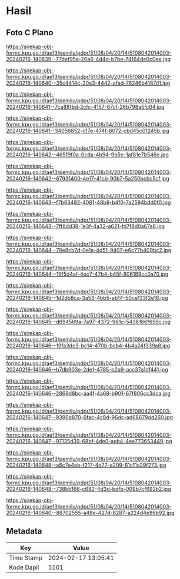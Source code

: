 # Hasil

## Foto C Plano

https://sirekap-obj-formc.kpu.go.id/aef3/pemilu/pdpr/51/08/04/20/14/5108042014003-20240216-140639--77def95a-20a6-4d4d-b7be-74164de0c0ee.jpg

https://sirekap-obj-formc.kpu.go.id/aef3/pemilu/pdpr/51/08/04/20/14/5108042014003-20240216-140640--35c4414c-30a3-4442-afad-78246b4187d1.jpg

https://sirekap-obj-formc.kpu.go.id/aef3/pemilu/pdpr/51/08/04/20/14/5108042014003-20240216-140641--7ca88fbd-2cfc-4157-87cf-26b798a5fc04.jpg

https://sirekap-obj-formc.kpu.go.id/aef3/pemilu/pdpr/51/08/04/20/14/5108042014003-20240216-140641--34056852-c17e-474f-8072-cbd45c01245b.jpg

https://sirekap-obj-formc.kpu.go.id/aef3/pemilu/pdpr/51/08/04/20/14/5108042014003-20240216-140642--465f9f0a-0cda-4b94-9b5e-1af81e7b546e.jpg

https://sirekap-obj-formc.kpu.go.id/aef3/pemilu/pdpr/51/08/04/20/14/5108042014003-20240216-140642--67931400-4e17-41cb-90b7-5a250bcbc5cf.jpg

https://sirekap-obj-formc.kpu.go.id/aef3/pemilu/pdpr/51/08/04/20/14/5108042014003-20240216-140643--f7b63492-4081-48b9-b4f0-7a2594bdd0f0.jpg

https://sirekap-obj-formc.kpu.go.id/aef3/pemilu/pdpr/51/08/04/20/14/5108042014003-20240216-140643--7ff8dd38-1e3f-4a32-a621-fd7f8d0a67a6.jpg

https://sirekap-obj-formc.kpu.go.id/aef3/pemilu/pdpr/51/08/04/20/14/5108042014003-20240216-140644--78e8cb7d-0e1a-4d51-9407-e6c77b409bc2.jpg

https://sirekap-obj-formc.kpu.go.id/aef3/pemilu/pdpr/51/08/04/20/14/5108042014003-20240216-140644--19f5d4af-4ec7-47b4-b45f-806189cc0a70.jpg

https://sirekap-obj-formc.kpu.go.id/aef3/pemilu/pdpr/51/08/04/20/14/5108042014003-20240216-140645--1d2db8ca-3a53-4bb5-ab14-50ce133f2e16.jpg

https://sirekap-obj-formc.kpu.go.id/aef3/pemilu/pdpr/51/08/04/20/14/5108042014003-20240216-140645--d694569a-7a97-4372-961c-5436166f659c.jpg

https://sirekap-obj-formc.kpu.go.id/aef3/pemilu/pdpr/51/08/04/20/14/5108042014003-20240216-140646--19fa3dc3-bc14-470b-bcb4-4b4a24f339a8.jpg

https://sirekap-obj-formc.kpu.go.id/aef3/pemilu/pdpr/51/08/04/20/14/5108042014003-20240216-140646--b7db903e-2de1-4785-b2a9-acc37a1df441.jpg

https://sirekap-obj-formc.kpu.go.id/aef3/pemilu/pdpr/51/08/04/20/14/5108042014003-20240216-140646--2869d8bc-aa4f-4a68-b901-67f806cc3dca.jpg

https://sirekap-obj-formc.kpu.go.id/aef3/pemilu/pdpr/51/08/04/20/14/5108042014003-20240216-140647--9396b870-6fac-4c8d-96dc-ad68679dd260.jpg

https://sirekap-obj-formc.kpu.go.id/aef3/pemilu/pdpr/51/08/04/20/14/5108042014003-20240216-140647--97135d39-68bf-4de0-aeb4-4ee773653449.jpg

https://sirekap-obj-formc.kpu.go.id/aef3/pemilu/pdpr/51/08/04/20/14/5108042014003-20240216-140648--a6c7e4eb-f217-4d77-a209-61c11a29f273.jpg

https://sirekap-obj-formc.kpu.go.id/aef3/pemilu/pdpr/51/08/04/20/14/5108042014003-20240216-140648--738bb166-c682-4d3d-bdfb-009b7cf692b2.jpg

https://sirekap-obj-formc.kpu.go.id/aef3/pemilu/pdpr/51/08/04/20/14/5108042014003-20240216-140640--88702555-a48e-427d-8287-a224d4e86b92.jpg


## Metadata

| Key        | Value               |
| ---------- | ------------------- |
| Time Stamp | 2024-02-17 13:05:41 |
| Kode Dapil | 5101                |



